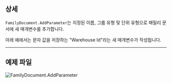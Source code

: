 ## 상세
`FamilyDocument.AddParameter`는 지정된 이름, 그룹 유형 및 단위 유형으로 패밀리 문서에 새 매개변수를 추가합니다.

아래 예에서는 문자 값을 저장하는 "Warehouse Id"라는 새 매개변수가 작성됩니다.
___
## 예제 파일

![FamilyDocument.AddParameter](./Revit.Application.FamilyDocument.AddParameter_img.jpg)
